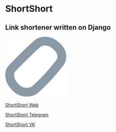 # ShortShort
## Link shortener written on Django
![Logo](static/logo.svg)

[ShortShort Web](https://shortshort.pythonanywhere.com/)

[ShortShort Telegram](https://shortshort.pythonanywhere.com/4)

[ShortShort VK](https://shortshort.pythonanywhere.com/5)

